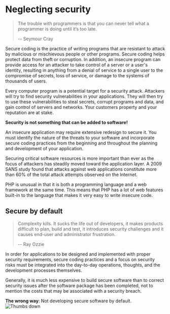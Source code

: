 # Neglecting security #

> The trouble with programmers is that you can never tell what a programmer is doing until it’s too late.
>
> -- Seymour Cray

Secure coding is the practice of writing programs that are resistant to attack by malicious or mischievous people or other programs. Secure coding helps protect data from theft or corruption. In addition, an insecure program can provide access for an attacker to take control of a server or a user's identity, resulting in anything from a denial of service to a single user to the compromise of secrets, loss of service, or damage to the systems of thousands of users.

Every computer program is a potential target for a security attack. Attackers will try to find security vulnerabilities in your applications. They will then try to use these vulnerabilities to steal secrets, corrupt programs and data, and gain control of servers and networks. Your customers property and your reputation are at stake.

**Security is not something that can be added to software!**

An insecure application may require extensive redesign to secure it. You must identify the nature of the threats to your software and incorporate secure coding practices from the beginning and throughout the planning and development of your application.

Securing critical software resources is more important than ever as the focus of attackers has steadily moved toward the application layer. A 2009 SANS study found that attacks against web applications constitute more than 60% of the total attack attempts observed on the Internet.

PHP is unusual in that it is both a programming language and a web framework at the same time. This means that PHP has a lot of web features built-in to the language that makes it very easy to write insecure code.

## Secure by default ##

> Complexity kills. It sucks the life out of developers, it makes products difficult to plan, build and test, it introduces security challenges and it causes end-user and administrator frustration.
>
> -- Ray Ozzie

In order for applications to be designed and implemented with proper security requirements, secure coding practices and a focus on security risks must be integrated into the day-to-day operations, thoughts, and the development processes themselves.

Generally, it is much less expensive to build secure software than to correct security issues after the software package has been completed, not to mention the costs that may be associated with a security breach.

**The wrong way**: Not developing secure software by default. ![Thumbs down](img/thumbs-down.png)
